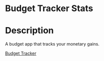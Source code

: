 # Budget Tracker Stats

# Description

A budget app that tracks your monetary gains.

[Budget Tracker](https://mohamedbudget.herokuapp.com/)
